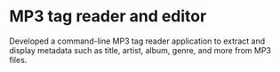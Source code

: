 # MP3 tag reader and editor
Developed a command-line MP3 tag reader application to extract and display metadata such as title, artist, album, genre, and more from MP3 files.
